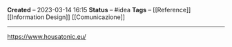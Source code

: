 **Created** – 2023-03-14 16:15
**Status** – #idea
**Tags** – [[Reference]] [[Information Design]] [[Comunicazione]]

---

https://www.housatonic.eu/